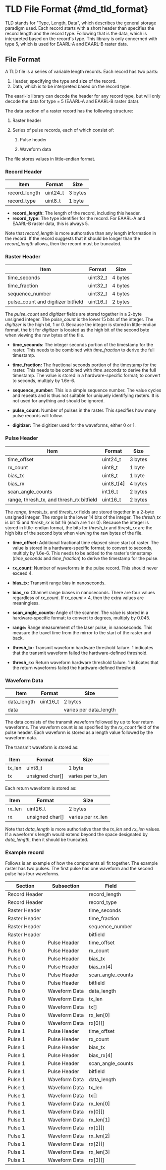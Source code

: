 # TLD File Format {#md_tld_format}

TLD stands for "Type, Length, Data", which describes the general storage
paradigm used. Each record starts with a short header than specifies the record
length and the record type. Following that is the data, which is interpreted
based on the record's type. This library is only concerned with type 5, which
is used for EAARL-A and EAARL-B raster data.

## File Format

A TLD file is a series of variable length records. Each record has two parts:

1. Header, specifying the type and size of the record.
2. Data, which is to be interpreted based on the record type.

The eaarl-io library can decode the header for any record type, but will only
decode the data for type = 5 (EAARL-A and EAARL-B raster data).

The data section of a raster record has the following structure:

1. Raster header

2. Series of pulse records, each of which consist of:

   1. Pulse header

   2. Waveform data

The file stores values in little-endian format.

### Record Header

| Item          | Format   | Size    |
| ------------- | -------- | ------- |
| record_length | uint24_t | 3 bytes |
| record_type   | uint8_t  | 1 byte  |

- **record_length:** The length of the record, including this header.
- **record_type:** The type identifier for the record. For EAARL-A and EAARL-B
  raster data, this is always 5.

Note that *record_length* is more authorative than any length information in
the record. If the record suggests that it should be longer than the
*record_length* allows, then the record must be truncated.

### Raster Header

| Item                               | Format   | Size    |
| ---------------------------------- | -------- | ------- |
| time_seconds                       | uint32_t | 4 bytes |
| time_fraction                      | uint32_t | 4 bytes |
| sequence_number                    | uint32_t | 4 bytes |
| pulse_count and digitizer bitfield | uint16_t | 2 bytes |

The *pulse_count* and *digitizer* fields are stored together in a 2-byte
unsigned integer. The *pulse_count* is the lower 15 bits of the integer. The
*digitizer* is the high bit, 1 or 0. Because the integer is stored in
little-endian format, the bit for *digitizer* is located as the high bit of the
second byte when viewing the raw bytes of the file.

- **time_seconds:** The integer seconds portion of the timestamp for the
  raster. This needs to be combined with *time_fraction* to derive the full
  timestamp.

- **time_fraction:** The fractional seconds portion of the timestamp for the
  raster. This needs to be combined with *time_seconds* to derive the full
  timestamp. The value is stored in a hardware-specific format; to convert to
  seconds, multiply by 1.6e-6.

- **sequence_number:** This is a simple sequence number. The value cycles and
  repeats and is thus not suitable for uniquely identifying rasters. It is not
  used for anything and should be ignored.

- **pulse_count:** Number of pulses in the raster. This specifies how many
  pulse records will follow.

- **digitizer:** The digitizer used for the waveforms, either 0 or 1.

### Pulse Header

| Item                                     | Format     | Size    |
| ---------------------------------------- | ---------- | ------- |
| time_offset                              | uint24_t   | 3 bytes |
| rx_count                                 | uint8_t    | 1 byte  |
| bias_tx                                  | uint8_t    | 1 byte  |
| bias_rx                                  | uint8_t[4] | 4 bytes |
| scan_angle_counts                        | int16_t    | 2 bytes |
| range, thresh_tx, and thresh_rx bitfield | uint16_t   | 2 bytes |

The *range*, *thresh_tx*, and *thresh_rx* fields are stored together in a
2-byte unsigned integer. The *range* is the lower 14 bits of the integer. The
*thresh_tx* is bit 15 and *thresh_rx* is bit 16 (each are 1 or 0). Because the
integer is stored in little-endian format, the bits for *thresh_tx* and
*thresh_rx* are the high bits of the second byte when viewing the raw bytes of
the file.

- **time_offset:** Additional fractional time elapsed since start of raster.
  The value is stored in a hardware-specific format; to convert to seconds,
  multiply by 1.6e-6. This needs to be added to the raster's timestamp
  (*time_seconds* and *time_fraction*) to derive the timestamp for the pulse.

- **rx_count:** Number of waveforms in the pulse record. This should never
  exceed 4.

- **bias_tx:** Transmit range bias in nanoseconds.

- **bias_rx:** Channel range biases in nanoseconds. There are four values
  regardless of *rx_count*. If *rx_count* < 4, then the extra values are
  meaningless.

- **scan_angle_counts:** Angle of the scanner. The value is stored in a
  hardware-specific format; to convert to degrees, multiply by 0.045.

- **range:** Range measurement of the laser pulse, in nanoseconds. This measure
  the travel time from the mirror to the start of the raster and back.

- **thresh_tx:** Transmit waveform hardware threshold failure. 1 indicates that
  the transmit waveform failed the hardware-defined threshold.

- **thresh_rx:** Return waveform hardware threshold failure. 1 indicates that
  the return waveforms failed the hardware-defined threshold.

### Waveform Data

| Item        | Format   | Size                   |
| ----------- | -------- | ---------------------- |
| data_length | uint16_t | 2 bytes                |
| data        |          | varies per data_length |

The data consists of the transmit waveform followed by up to four return
waveforms. The waveform count is as specified by the *rx_count* field of
the pulse header. Each waveform is stored as a length value followed by the
waveform data.

The transmit waveform is stored as:

| Item   | Format          | Size              |
| ------ | --------------- | ----------------- |
| tx_len | uint8_t         | 1 byte            |
| tx     | unsigned char[] | varies per tx_len |

Each return waveform is stored as:

| Item   | Format          | Size              |
| ------ | --------------- | ----------------- |
| rx_len | uint16_t        | 2 bytes           |
| rx     | unsigned char[] | varies per rx_len |

Note that *data_length* is more authoriative than the *tx_len* and *rx_len*
values. If a waveform's length would extend beyond the space designated by
*data_length*, then it should be truncated.

### Example record

Follows is an example of how the components all fit together. The example
raster has two pulses. The first pulse has one waveform and the second pulse has
four waveforms.

| Section       | Subsection    | Field             |
| ------------- | ------------- | ----------------- |
| Record Header |               | record_length     |
| Record Header |               | record_type       |
| Raster Header |               | time_seconds      |
| Raster Header |               | time_fraction     |
| Raster Header |               | sequence_number   |
| Raster Header |               | bitfield          |
| Pulse 0       | Pulse Header  | time_offset       |
| Pulse 0       | Pulse Header  | rx_count          |
| Pulse 0       | Pulse Header  | bias_tx           |
| Pulse 0       | Pulse Header  | bias_rx[4]        |
| Pulse 0       | Pulse Header  | scan_angle_counts |
| Pulse 0       | Pulse Header  | bitfield          |
| Pulse 0       | Waveform Data | data_length       |
| Pulse 0       | Waveform Data | tx_len            |
| Pulse 0       | Waveform Data | tx[]              |
| Pulse 0       | Waveform Data | rx_len[0]         |
| Pulse 0       | Waveform Data | rx[0][]           |
| Pulse 1       | Pulse Header  | time_offset       |
| Pulse 1       | Pulse Header  | rx_count          |
| Pulse 1       | Pulse Header  | bias_tx           |
| Pulse 1       | Pulse Header  | bias_rx[4]        |
| Pulse 1       | Pulse Header  | scan_angle_counts |
| Pulse 1       | Pulse Header  | bitfield          |
| Pulse 1       | Waveform Data | data_length       |
| Pulse 1       | Waveform Data | tx_len            |
| Pulse 1       | Waveform Data | tx[]              |
| Pulse 1       | Waveform Data | rx_len[0]         |
| Pulse 1       | Waveform Data | rx[0][]           |
| Pulse 1       | Waveform Data | rx_len[1]         |
| Pulse 1       | Waveform Data | rx[1][]           |
| Pulse 1       | Waveform Data | rx_len[2]         |
| Pulse 1       | Waveform Data | rx[2][]           |
| Pulse 1       | Waveform Data | rx_len[3]         |
| Pulse 1       | Waveform Data | rx[3][]           |

